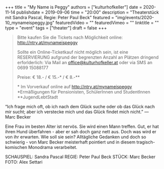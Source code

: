 +++
title = "My Name is Peggy"
authors = ["kulturhofkeller"]
date = 2020-11-14
publishdate = 2019-09-06
time = "20:00"
description = "Theaterstück mit Sandra Pascal, Regie: Peter Paul Beck"
featured = "img/events/2020-10_mynameispeggy.jpg"
featuredVideo = ""
featuredVimeo = ""
linktitle = ""
type = "event"
tags = ["theater"]
draft = false
+++

> Bitte kaufen Sie die Tickets nach Möglichkeit online: [http://ntry.at/mynameispeggy
](http://ntry.at/mynameispeggy)
>
> Sollte ein Online-Ticketkauf nicht möglich sein, ist eine RESERVIERUNG aufgrund der begrenzten Anzahl an Plätzen dringend erforlderlich: 
Via Mail an office@kulturhofkeller.at oder via SMS an 0699 15088177  
>
> Preise: € 18.- / € 15.-\* / € 8.-\*\*
>
> \* Im Vorverkauf online auf http://ntry.at/mynameispeggy 
> \*Ermäßigungen für Pensionisten, SchülerInnen und StudentInnen \*\*JugendLebtStadt

“Ich frage mich oft, ob ich nach dem Glück suche oder ob das Glück nach mir sucht; aber ich verstecke mich und das Glück findet mich nicht.”
— Marc Becker

Eine Frau im besten Alter ist nervös. Sie wird einen Mann treffen. Gut, er hat ihren Hund überfahren - aber er sah doch ganz nett aus. Doch was wird er von ihr erwarten. Wie soll sie sein? Alltägliche Gedanken und doch so schwierig - von Marc Becker meisterhaft pointiert und in diesem tragisch-komischen Monodrama verarbeitet. 

SCHAUSPIEL: Sandra Pascal 
REGIE: Peter Paul Beck 
STÜCK: Marc Becker
FOTO: Alex Settari 